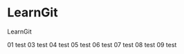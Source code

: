 # LearnGit
LearnGit

01 test
03 test
04 test
05 test
06 test
07 test
08 test
09 test















































































